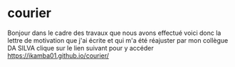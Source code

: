 # courier
 Bonjour dans le cadre des travaux que nous avons effectué  voici donc la lettre de motivation
que j'ai écrite et qui m'a été réajuster par mon collègue DA SILVA  clique sur le lien suivant
pour y accéder https://ikamba01.github.io/courier/
